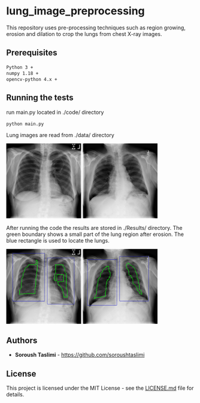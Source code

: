 # lung_image_preprocessing
This repository uses pre-processing techniques such as region growing, erosion and dilation to crop the lungs from chest X-ray images.

## Prerequisites

```
Python 3 +
numpy 1.18 +
opencv-python 4.x +
```


## Running the tests

run main.py located in ./code/ directory
```
python main.py
```

Lung images are read from ./data/ directory

<img src="https://github.com/soroushtaslimi/lung_image_preprocessing/blob/main/data/images_001/00000005_005.png" width=200></img>
<img src="https://github.com/soroushtaslimi/lung_image_preprocessing/blob/main/data/images_001/00000009_000.png" width=200></img>

After running the code the results are stored in ./Results/ directory. The green boundary shows a small part of the lung region after erosion. The blue rectangle is used to locate the lungs.

<img src="https://github.com/soroushtaslimi/lung_image_preprocessing/blob/main/Results/images_001/00000005_005.png" width=200></img>
<img src="https://github.com/soroushtaslimi/lung_image_preprocessing/blob/main/Results/images_001/00000009_000.png" width=200></img>

## Authors

* **Soroush Taslimi** - https://github.com/soroushtaslimi


## License

This project is licensed under the MIT License - see the [LICENSE.md](LICENSE.md) file for details.
